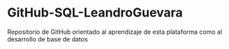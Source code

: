 # GitHub-SQL-LeandroGuevara
Repositorio de GitHub orientado al aprendizaje de esta plataforma como al desarrollo de base de datos 
